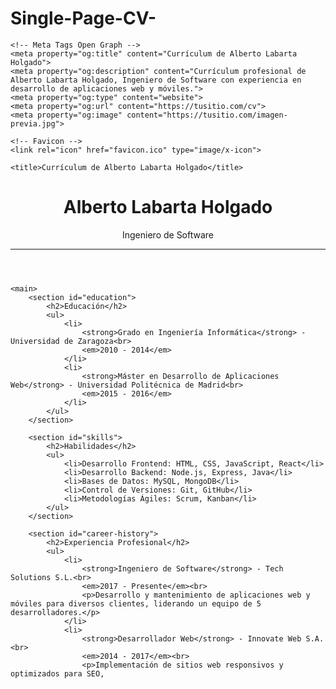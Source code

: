 # Single-Page-CV-

<!DOCTYPE html>
<html lang="es">
<head>
    <meta charset="UTF-8">
    <meta name="viewport" content="width=device-width, initial-scale=1.0">
    <meta name="description" content="Currículum profesional de Alberto Labarta Holgado, Ingeniero de Software con experiencia en desarrollo de aplicaciones web y móviles.">
    <meta name="keywords" content="Alberto Labarta Holgado, CV, Currículum, Ingeniero de Software, Desarrollo Web, Desarrollo Móvil">
    <meta name="author" content="Alberto Labarta Holgado">

    <!-- Meta Tags Open Graph -->
    <meta property="og:title" content="Currículum de Alberto Labarta Holgado">
    <meta property="og:description" content="Currículum profesional de Alberto Labarta Holgado, Ingeniero de Software con experiencia en desarrollo de aplicaciones web y móviles.">
    <meta property="og:type" content="website">
    <meta property="og:url" content="https://tusitio.com/cv">
    <meta property="og:image" content="https://tusitio.com/imagen-previa.jpg">

    <!-- Favicon -->
    <link rel="icon" href="favicon.ico" type="image/x-icon">

    <title>Currículum de Alberto Labarta Holgado</title>
</head>
<body>
    <header>
        <h1>Alberto Labarta Holgado</h1>
        <p>Ingeniero de Software</p>
        <hr>
    </header>

    <main>
        <section id="education">
            <h2>Educación</h2>
            <ul>
                <li>
                    <strong>Grado en Ingeniería Informática</strong> - Universidad de Zaragoza<br>
                    <em>2010 - 2014</em>
                </li>
                <li>
                    <strong>Máster en Desarrollo de Aplicaciones Web</strong> - Universidad Politécnica de Madrid<br>
                    <em>2015 - 2016</em>
                </li>
            </ul>
        </section>

        <section id="skills">
            <h2>Habilidades</h2>
            <ul>
                <li>Desarrollo Frontend: HTML, CSS, JavaScript, React</li>
                <li>Desarrollo Backend: Node.js, Express, Java</li>
                <li>Bases de Datos: MySQL, MongoDB</li>
                <li>Control de Versiones: Git, GitHub</li>
                <li>Metodologías Ágiles: Scrum, Kanban</li>
            </ul>
        </section>

        <section id="career-history">
            <h2>Experiencia Profesional</h2>
            <ul>
                <li>
                    <strong>Ingeniero de Software</strong> - Tech Solutions S.L.<br>
                    <em>2017 - Presente</em><br>
                    <p>Desarrollo y mantenimiento de aplicaciones web y móviles para diversos clientes, liderando un equipo de 5 desarrolladores.</p>
                </li>
                <li>
                    <strong>Desarrollador Web</strong> - Innovate Web S.A.<br>
                    <em>2014 - 2017</em><br>
                    <p>Implementación de sitios web responsivos y optimizados para SEO,
